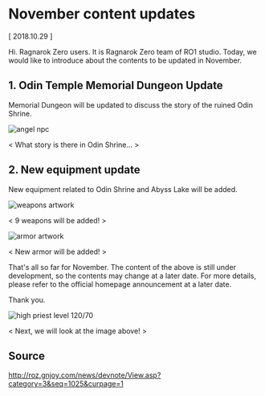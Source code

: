 # November content updates

[ 2018.10.29 ]

Hi. Ragnarok Zero users. It is Ragnarok Zero team of RO1 studio. Today, we would like to introduce about the contents to be updated in November.

## 1. Odin Temple Memorial Dungeon Update

Memorial Dungeon will be updated to discuss the story of the ruined Odin Shrine.

![angel npc](http://imgc.gnjoy.com/ufile/common/2018/10/29/113453_ppXqeUjW.png)

< What story is there in Odin Shrine... >

## 2. New equipment update

New equipment related to Odin Shrine and Abyss Lake will be added.

![weapons artwork](http://imgc.gnjoy.com/ufile/common/2018/10/29/113516_Bbd9pX7B.png)

< 9 weapons will be added! >

![armor artwork](http://imgc.gnjoy.com/ufile/common/2018/10/29/113529_zMhOALo2.png)

< New armor will be added! >

That's all so far for November. The content of the above is still under development, so the contents may change at a later date. For more details, please refer to the official homepage announcement at a later date.

Thank you.

![high priest level 120/70](http://imgc.gnjoy.com/ufile/common/2018/10/29/113542_U9hVqmMc.png)

< Next, we will look at the image above! >

## Source

http://roz.gnjoy.com/news/devnote/View.asp?category=3&seq=1025&curpage=1
